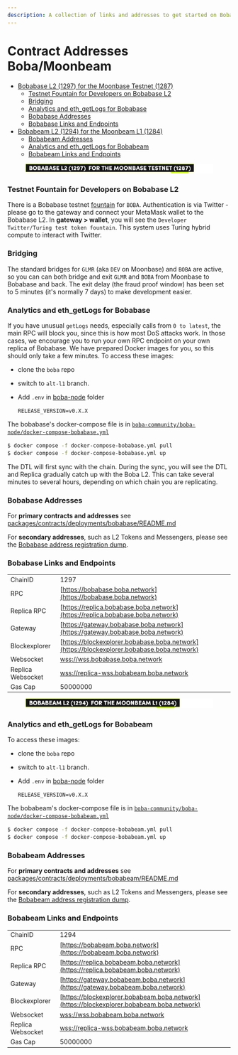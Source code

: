 ```yaml
---
description: A collection of links and addresses to get started on Boba-Moonbeam
---
```


# Contract Addresses Boba/Moonbeam

* [Bobabase L2 (1297) for the Moonbase Testnet (1287)](network-moonbeam.md#bobabase-l2--1297--for-the-moonbase-testnet--1287-)
  * [Testnet Fountain for Developers on Bobabase L2](network-moonbeam.md#testnet-fountain-for-developers-on-bobabase-l2)
  * [Bridging](network-moonbeam.md#bridging)
  * [Analytics and eth\_getLogs for Bobabase](network-moonbeam.md#analytics-and-eth-getlogs-for-bobabase)
  * [Bobabase Addresses](network-moonbeam.md#bobabase-addresses)
  * [Bobabase Links and Endpoints](network-moonbeam.md#bobabase-links-and-endpoints)
* [Bobabeam L2 (1294) for the Moonbeam L1 (1284)](network-moonbeam.md#bobabeam-l2--1294--for-the-moonbeam-l1--1284-)
  * [Bobabeam Addresses](network-moonbeam.md#bobabeam-addresses)
  * [Analytics and eth\_getLogs for Bobabeam](network-moonbeam.md#analytics-and-eth-getlogs-for-bobabeam)
  * [Bobabeam Links and Endpoints](network-moonbeam.md#bobabeam-links-and-endpoints)



<figure><img src="../../.gitbook/assets/Artboard 1 (13).png" alt=""><figcaption></figcaption></figure>

### Testnet Fountain for Developers on Bobabase L2

There is a Bobabase testnet [fountain](https://gateway.bobabase.boba.network) for `BOBA`. Authentication is via Twitter - please go to the gateway and connect your MetaMask wallet to the Bobabase L2. In **gateway > wallet**, you will see the `Developer Twitter/Turing test token fountain`. This system uses Turing hybrid compute to interact with Twitter.

### Bridging

The standard bridges for `GLMR` (aka `DEV` on Moonbase) and `BOBA` are active, so you can can both bridge and exit `GLMR` and `BOBA` from Moonbase to Bobabase and back. The exit delay (the fraud proof window) has been set to 5 minutes (it's normally 7 days) to make development easier.

### Analytics and eth\_getLogs for Bobabase

If you have unusual `getLogs` needs, especially calls from `0 to latest`, the main RPC will block you, since this is how most DoS attacks work. In those cases, we encourage you to run your own RPC endpoint on your own replica of Bobabase. We have prepared Docker images for you, so this should only take a few minutes. To access these images:

* clone the `boba` repo
* switch to `alt-l1` branch.
*   Add `.env` in [boba-node](https://github.com/bobanetwork/boba/tree/alt-l1/boba\_community/boba-node) folder

    ```
    RELEASE_VERSION=v0.X.X
    ```

The bobabase's docker-compose file is in [`boba-community/boba-node/docker-compose-bobabase.yml`](https://github.com/bobanetwork/boba/tree/alt-l1/boba\_community/boba-node)

```bash
$ docker compose -f docker-compose-bobabase.yml pull
$ docker compose -f docker-compose-bobabase.yml up
```

The DTL will first sync with the chain. During the sync, you will see the DTL and Replica gradually catch up with the Boba L2. This can take several minutes to several hours, depending on which chain you are replicating.

### Bobabase Addresses

For **primary contracts and addresses** see [packages/contracts/deployments/bobabase/README.md](../../packages/contracts/deployments/bobabase/)

For **secondary addresses**, such as L2 Tokens and Messengers, please see the [Bobabase address registration dump](../../packages/boba/register/addresses/addressesBobaBase\_0xF8d0bF3a1411AC973A606f90B2d1ee0840e5979B.json).

### Bobabase Links and Endpoints

|                   |                                                                                            |
| ----------------- | ------------------------------------------------------------------------------------------ |
| ChainID           | 1297                                                                                       |
| RPC               | [https://bobabase.boba.network](https://bobabase.boba.network)                             |
| Replica RPC       | [https://replica.bobabase.boba.network](https://replica.bobabase.boba.network)             |
| Gateway           | [https://gateway.bobabase.boba.network](https://gateway.bobabase.boba.network)             |
| Blockexplorer     | [https://blockexplorer.bobabase.boba.network](https://blockexplorer.bobabase.boba.network) |
| Websocket         | [wss://wss.bobabase.boba.network](wss://wss.bobabase.boba.network)                         |
| Replica Websocket | [wss://replica-wss.bobabeam.boba.network](wss://replica-wss.bobabeam.boba.network)         |
| Gas Cap           | 50000000                                                                                   |



<figure><img src="../../.gitbook/assets/Artboard 2 (13).png" alt=""><figcaption></figcaption></figure>

### Analytics and eth\_getLogs for Bobabeam

To access these images:

* clone the `boba` repo
* switch to `alt-l1` branch.
*   Add `.env` in [boba-node](https://github.com/bobanetwork/boba/tree/alt-l1/boba\_community/boba-node) folder

    ```
    RELEASE_VERSION=v0.X.X
    ```

The bobabeam's docker-compose file is in [`boba-community/boba-node/docker-compose-bobabeam.yml`](https://github.com/bobanetwork/boba/tree/alt-l1/boba\_community/boba-node)

```bash
$ docker compose -f docker-compose-bobabeam.yml pull
$ docker compose -f docker-compose-bobabeam.yml up
```

### Bobabeam Addresses

For **primary contracts and addresses** see [packages/contracts/deployments/bobabeam/README.md](../../packages/contracts/deployments/bobabeam/)

For **secondary addresses**, such as L2 Tokens and Messengers, please see the [Bobabeam address registration dump](../../packages/boba/register/addresses/addressBobaBeam\_0x564c10A60af35a07f0EA8Be3106a4D81014b21a0.json).

### Bobabeam Links and Endpoints

|                   |                                                                                            |
| ----------------- | ------------------------------------------------------------------------------------------ |
| ChainID           | 1294                                                                                       |
| RPC               | [https://bobabeam.boba.network](https://bobabeam.boba.network)                             |
| Replica RPC       | [https://replica.bobabeam.boba.network](https://replica.bobabeam.boba.network)             |
| Gateway           | [https://gateway.bobabeam.boba.network](https://gateway.bobabeam.boba.network)             |
| Blockexplorer     | [https://blockexplorer.bobabeam.boba.network](https://blockexplorer.bobabeam.boba.network) |
| Websocket         | [wss://wss.bobabeam.boba.network](wss://wss.bobabeam.boba.network)                         |
| Replica Websocket | [wss://replica-wss.bobabeam.boba.network](wss://replica-wss.bobabeam.boba.network)         |
| Gas Cap           | 50000000                                                                                   |
